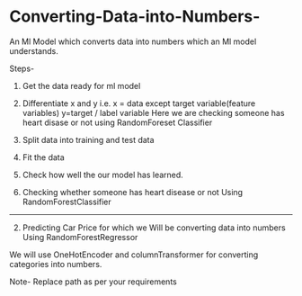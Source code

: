 # Converting-Data-into-Numbers-
An Ml Model which converts data into numbers which an Ml model understands.

Steps-
1. Get the data ready for ml model
2. Differentiate x and y i.e. x = data except target variable(feature variables) y=target / label variable
Here we are checking someone has heart disase or not using RandomForeset Classifier
3. Split data into training and test data
4. Fit the data
5. Check how well the our model has learned.

1. Checking whether someone has heart disease or not 
Using RandomForestClassifier
------------------------------------------------------------------------------------
2. Predicting Car Price for which we Will be converting data into numbers
Using RandomForestRegressor

We will use OneHotEncoder and columnTransformer for converting categories into numbers.

Note- Replace path as per your requirements
